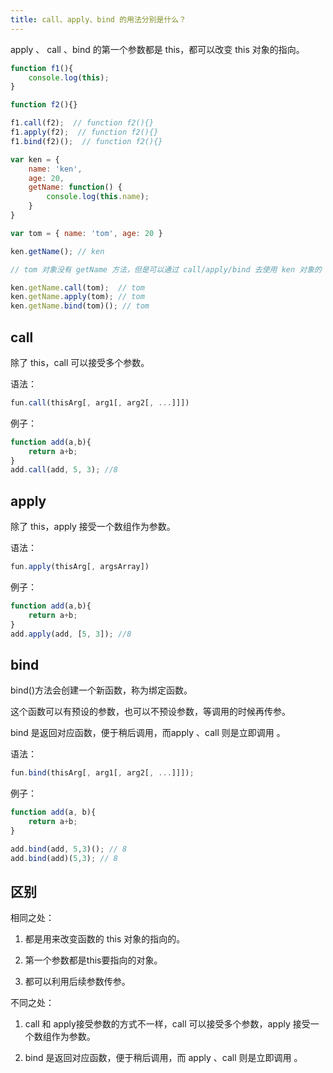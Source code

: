 ```yaml
---
title: call、apply、bind 的用法分别是什么？
---
```


apply 、 call 、bind 的第一个参数都是 this，都可以改变 this 对象的指向。

```javascript
function f1(){
    console.log(this);
}

function f2(){}

f1.call(f2);  // function f2(){}
f1.apply(f2);  // function f2(){}
f1.bind(f2)();  // function f2(){}
```

```javascript
var ken = { 
    name: 'ken', 
    age: 20, 
    getName: function() {
        console.log(this.name);
    }
}

var tom = { name: 'tom', age: 20 }

ken.getName(); // ken

// tom 对象没有 getName 方法，但是可以通过 call/apply/bind 去使用 ken 对象的 getName 方法

ken.getName.call(tom);  // tom 
ken.getName.apply(tom); // tom
ken.getName.bind(tom)(); // tom
```

## call

除了 this，call 可以接受多个参数。

语法：

```javascript
fun.call(thisArg[, arg1[, arg2[, ...]]])
```

例子：

```javascript
function add(a,b){
    return a+b;
}
add.call(add, 5, 3); //8
```

## apply

除了 this，apply 接受一个数组作为参数。

语法：

```javascript
fun.apply(thisArg[, argsArray])
```

例子：

```javascript
function add(a,b){
    return a+b;
}
add.apply(add, [5, 3]); //8
```

## bind

bind()方法会创建一个新函数，称为绑定函数。

这个函数可以有预设的参数，也可以不预设参数，等调用的时候再传参。

bind 是返回对应函数，便于稍后调用，而apply 、call 则是立即调用 。

语法：
```javascript
fun.bind(thisArg[, arg1[, arg2[, ...]]]);
```

例子：

```javascript
function add(a, b){
    return a+b;
}

add.bind(add, 5,3)(); // 8
add.bind(add)(5,3); // 8
```

## 区别

相同之处：

1. 都是用来改变函数的 this 对象的指向的。

2. 第一个参数都是this要指向的对象。

3. 都可以利用后续参数传参。

不同之处：

1. call 和 apply接受参数的方式不一样，call 可以接受多个参数，apply 接受一个数组作为参数。

2. bind 是返回对应函数，便于稍后调用，而 apply 、call 则是立即调用 。